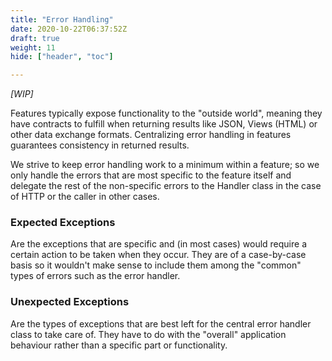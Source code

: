 ```yaml
---
title: "Error Handling"
date: 2020-10-22T06:37:52Z
draft: true
weight: 11
hide: ["header", "toc"]

---
```


*[WIP]*

Features typically expose functionality to the "outside world", meaning they have contracts to fulfill when returning results
like JSON, Views (HTML) or other data exchange formats. Centralizing error handling in features guarantees consistency in returned results.

We strive to keep error handling work to a minimum within a feature; so we only handle the errors that are most specific to the feature
itself and delegate the rest of the non-specific errors to the Handler class in the case of HTTP or the caller in other cases.

### Expected Exceptions

Are the exceptions that are specific and (in most cases) would require a certain action to be taken when they occur. They are
of a case-by-case basis so it wouldn't make sense to include them among the "common" types of errors such as the error handler.

### Unexpected Exceptions

Are the types of exceptions that are best left for the central error handler class to take care of. They have to do with the "overall"
application behaviour rather than a specific part or functionality.

